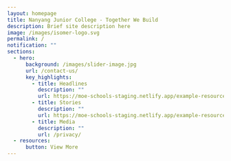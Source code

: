 ```yaml
---
layout: homepage
title: Nanyang Junior College - Together We Build
description: Brief site description here
image: /images/isomer-logo.svg
permalink: /
notification: ""
sections:
  - hero:
      background: /images/slider-image.jpg
      url: /contact-us/
      key_highlights:
        - title: Headlines
          description: ""
          url: https://moe-schools-staging.netlify.app/example-resource/headlines/
        - title: Stories
          description: ""
          url: https://moe-schools-staging.netlify.app/example-resource/stories/
        - title: Media
          description: ""
          url: /privacy/
  - resources:
      button: View More
---
```

